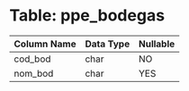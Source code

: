 # Table: ppe_bodegas

| Column Name | Data Type | Nullable |
|-------------|-----------|----------|
| cod_bod | char | NO |
| nom_bod | char | YES |
